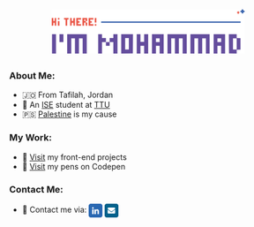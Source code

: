 <h1 align='center'>
    <img src='./images/logo.svg' height='80px'>
</h1>

### About Me:
* 🇯🇴 From Tafilah, Jordan
* 🍃 An [ISE](http://www.ttu.edu.jo/college-of-engineering/department-of-communication-and-electronics-engineering-and-computer-engineering) student at [TTU](http://www.ttu.edu.jo)
* 🇵🇸 [Palestine](https://twitter.com/hashtag/FreePalestine) is my cause

### My Work:
* 🚀 [Visit](https://github.com/mohammadjarabah/front-end-projects) my front-end projects
* 🌱 [Visit](https://codepen.io/mohammadjarabah) my pens on Codepen
<!-- - ⭐ [Visit]() my personal website -->

### Contact Me:
* 🔗 Contact me via: <a href='https://linkedin.com/in/mohammadjarabahh'><img src='./images/linkedin.svg' width='25px' valign='middle'></a> <a href='mailto:mj.contactwithme@gmail.com'><img src='./images/email.svg' width='25px' valign='middle'></a>
